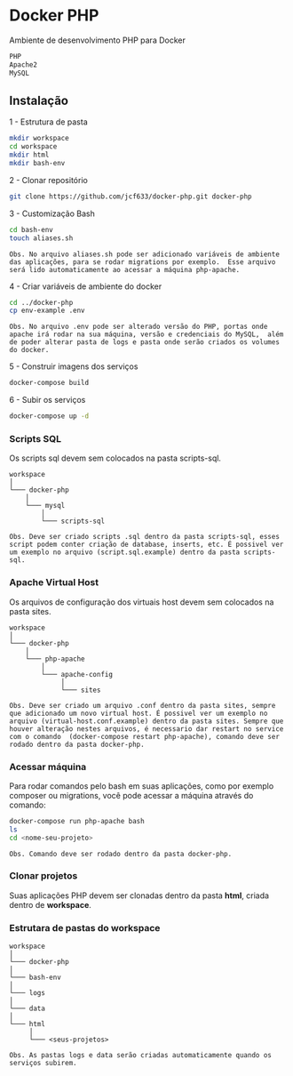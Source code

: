 # Docker PHP

Ambiente de desenvolvimento PHP para Docker
```bash
PHP
Apache2
MySQL
```

## Instalação

1 - Estrutura de pasta
```bash
mkdir workspace
cd workspace
mkdir html
mkdir bash-env
```

2 - Clonar repositório
```bash
git clone https://github.com/jcf633/docker-php.git docker-php
```

3 - Customização Bash
```bash
cd bash-env
touch aliases.sh
```
`Obs. No arquivo aliases.sh pode ser adicionado variáveis de ambiente das aplicações, para se rodar migrations por exemplo. 
Esse arquivo será lido automaticamente ao acessar a máquina php-apache.`

4 - Criar variáveis de ambiente do docker
```bash
cd ../docker-php
cp env-example .env
```
`Obs. No arquivo .env pode ser alterado versão do PHP, portas onde apache irá rodar na sua máquina, versão e credenciais do MySQL, 
além de poder alterar pasta de logs e pasta onde serão criados os volumes do docker.`

5 - Construir imagens dos serviços
```bash
docker-compose build
```

6 - Subir os serviços
```bash
docker-compose up -d
```

### Scripts SQL

Os scripts sql devem sem colocados na pasta scripts-sql. 
```
workspace       
│
└─── docker-php
    │
    └─── mysql
        │
        └─── scripts-sql
```
`Obs. Deve ser criado scripts .sql dentro da pasta scripts-sql, esses script podem conter criação de database, inserts, etc.
É possivel ver um exemplo no arquivo (script.sql.example) dentro da pasta scripts-sql.`

### Apache Virtual Host

Os arquivos de configuração dos virtuais host devem sem colocados na pasta sites. 
```
workspace       
│
└─── docker-php
    │
    └─── php-apache
        │
        └─── apache-config
             │
             └─── sites
```
`Obs. Deve ser criado um arquivo .conf dentro da pasta sites, sempre que adicionado um novo virtual host.
É possivel ver um exemplo no arquivo (virtual-host.conf.example) dentro da pasta sites.
Sempre que houver alteração nestes arquivos, é necessario dar restart no service com o comando 
(docker-compose restart php-apache), comando deve ser rodado dentro da pasta docker-php.`

### Acessar máquina

Para rodar comandos pelo bash em suas aplicações, como por exemplo composer ou migrations, você pode acessar a máquina através do comando:
```bash
docker-compose run php-apache bash
ls
cd <nome-seu-projeto>
```
`Obs. Comando deve ser rodado dentro da pasta docker-php.`

### Clonar projetos

Suas aplicações PHP devem ser clonadas dentro da pasta **html**, criada dentro de **workspace**.

### Estrutara de pastas do workspace

```
workspace       
│
└─── docker-php
│
└─── bash-env
│
└─── logs
│
└─── data
│
└─── html
     │
     └─── <seus-projetos>
```
`Obs. As pastas logs e data serão criadas automaticamente quando os serviços subirem.`